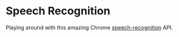 # Speech Recognition
Playing around with this amazing Chrome [speech-recognition](https://developers.google.com/web/updates/2013/01/Voice-Driven-Web-Apps-Introduction-to-the-Web-Speech-API) API.
